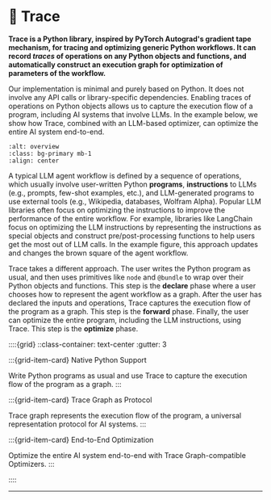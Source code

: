 # 🎯 Trace

**Trace is a Python library, inspired by PyTorch Autograd's gradient tape mechanism, for tracing and optimizing generic Python workflows. It can record *traces* of operations on any Python objects and functions, and automatically construct an execution graph for optimization of parameters of the workflow.**

Our implementation is minimal and purely based on Python. It does not involve any API calls or library-specific dependencies.
Enabling traces of operations on Python objects allows us to capture the execution flow of a program, including AI systems that involve LLMs.
In the example below, we show how Trace, combined with an LLM-based optimizer, can optimize the entire AI system end-to-end.

```{image} images/agent_workflow.png
:alt: overview
:class: bg-primary mb-1
:align: center
```

A typical LLM agent workflow is defined by a sequence of operations, which usually involve user-written Python **programs**, **instructions** to LLMs (e.g.,
prompts, few-shot examples, etc.), and LLM-generated programs to use external tools (e.g., Wikipedia, databases, Wolfram Alpha). Popular LLM libraries often focus on optimizing the instructions to improve the performance of the entire workflow.
For example, libraries like LangChain focus on optimizing the LLM instructions by representing the instructions as special objects
and construct pre/post-processing functions to help users get the most out of LLM calls. In the example figure, this approach updates
and changes the brown square of the agent workflow.

Trace takes a different approach.
The user writes the Python program as usual, and then uses primitives like `node` and `@bundle` to wrap over their Python objects and functions.
This step is the **declare** phase where a user chooses how to represent the agent workflow as a graph.
After the user has declared the inputs and operations, Trace captures the execution flow of the program as a graph. This step is the **forward** phase.
Finally, the user can optimize the entire program, including the LLM instructions, using Trace. This step is the **optimize** phase.


::::{grid}
::class-container: text-center :gutter: 3

:::{grid-item-card} Native Python Support

Write Python programs as usual and use Trace to capture the execution flow of the program as a graph.
:::

:::{grid-item-card} Trace Graph as Protocol

Trace graph represents the execution flow of the program, a universal representation protocol for AI systems.
:::

:::{grid-item-card} End-to-End Optimization

Optimize the entire AI system end-to-end with Trace Graph-compatible Optimizers.
:::

::::



----


<!-- ```{tableofcontents}
``` -->
